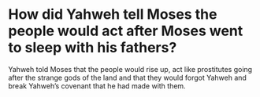 # How did Yahweh tell Moses the people would act after Moses went to sleep with his fathers?

Yahweh told Moses that the people would rise up, act like prostitutes going after the strange gods of the land and that they would forgot Yahweh and break Yahweh’s covenant that he had made with them.
